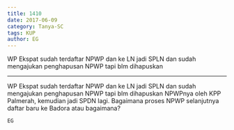```yaml
---
title: 1410
date: 2017-06-09
category: Tanya-SC
tags: KUP
author: EG
---
```


WP Ekspat sudah terdaftar NPWP dan ke LN jadi SPLN dan sudah mengajukan penghapusan NPWP tapi blm dihapuskan

---

WP Ekspat sudah terdaftar NPWP dan ke LN jadi SPLN dan sudah mengajukan penghapusan NPWP tapi blm dihapuskan NPWPnya oleh KPP Palmerah, kemudian jadi SPDN lagi. Bagaimana proses NPWP selanjutnya daftar baru ke Badora atau bagaimana?

`EG`
